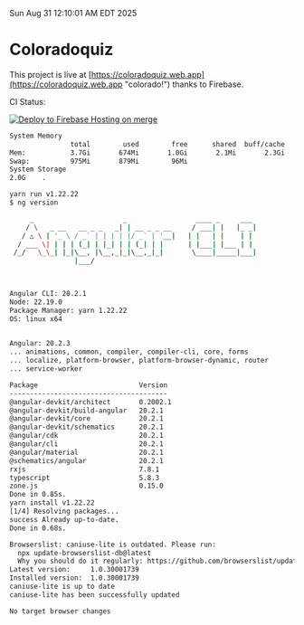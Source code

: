 Sun Aug 31 12:10:01 AM EDT 2025

# Coloradoquiz


This project is live at [https://coloradoquiz.web.app](https://coloradoquiz.web.app "colorado!") thanks to Firebase.

CI Status: 

[![Deploy to Firebase Hosting on merge](https://github.com/teamkushal/coloradoquiz/actions/workflows/firebase-hosting-merge.yml/badge.svg)](https://github.com/teamkushal/coloradoquiz/actions/workflows/firebase-hosting-merge.yml)

```bash
System Memory
               total        used        free      shared  buff/cache   available
Mem:           3.7Gi       674Mi       1.0Gi       2.1Mi       2.3Gi       3.1Gi
Swap:          975Mi       879Mi        96Mi
System Storage
2.0G	.
```
```bash
yarn run v1.22.22
$ ng version

     _                      _                 ____ _     ___
    / \   _ __   __ _ _   _| | __ _ _ __     / ___| |   |_ _|
   / △ \ | '_ \ / _` | | | | |/ _` | '__|   | |   | |    | |
  / ___ \| | | | (_| | |_| | | (_| | |      | |___| |___ | |
 /_/   \_\_| |_|\__, |\__,_|_|\__,_|_|       \____|_____|___|
                |___/
    


Angular CLI: 20.2.1
Node: 22.19.0
Package Manager: yarn 1.22.22
OS: linux x64
    

Angular: 20.2.3
... animations, common, compiler, compiler-cli, core, forms
... localize, platform-browser, platform-browser-dynamic, router
... service-worker

Package                         Version
---------------------------------------
@angular-devkit/architect       0.2002.1
@angular-devkit/build-angular   20.2.1
@angular-devkit/core            20.2.1
@angular-devkit/schematics      20.2.1
@angular/cdk                    20.2.1
@angular/cli                    20.2.1
@angular/material               20.2.1
@schematics/angular             20.2.1
rxjs                            7.8.1
typescript                      5.8.3
zone.js                         0.15.0
Done in 0.85s.
yarn install v1.22.22
[1/4] Resolving packages...
success Already up-to-date.
Done in 0.68s.
```
```bash
Browserslist: caniuse-lite is outdated. Please run:
  npx update-browserslist-db@latest
  Why you should do it regularly: https://github.com/browserslist/update-db#readme
Latest version:     1.0.30001739
Installed version:  1.0.30001739
caniuse-lite is up to date
caniuse-lite has been successfully updated

No target browser changes
```
```bash
